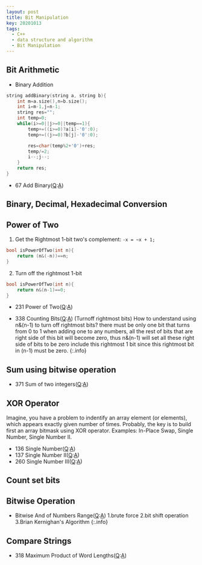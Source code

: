 ```yaml
---
layout: post
title: Bit Manipulation
key: 20201013
tags:
  - C++
  - data structure and algorithm
  - Bit Manipulation
---
```


## Bit Arithmetic
* Binary Addition
```c++
string addBinary(string a, string b){
	int m=a.size(),n=b.size();
	int i=m-1,j=n-1;
	string res="";
	int temp=0;
	while(i>=0||j>=0||temp==1){
		temp+=((i>=0)?a[i]-'0':0);
		temp+=((j>=0)?b[j]-'0':0);

		res=char(temp%2+'0')+res;
		temp/=2;
		i--;j--;
	}
	return res;
}
```

* 67 Add Binary([Q](https://leetcode.com/problems/add-binary/):[A]())

## Binary, Decimal, Hexadecimal Conversion

## Power of Two
1. Get the Rightmost 1-bit
two's complement:
`-x = ~x + 1;`

``` c++
bool isPowerOfTwo(int n){
	return (n&(-n))==n;
}
```

2. Turn off the rightmost 1-bit
``` c++
bool isPowerOfTwo(int n){
	return n&(n-1)==0;
}
```

* 231 Power of Two([Q](https://leetcode.com/problems/power-of-two/):[A]())
<!--more-->
* 338 Counting Bits([Q](https://leetcode.com/problems/counting-bits/):[A]())
(Turnoff rightmost bits)
How to understand using n&(n-1) to turn off rightmost bits?
there must be only one bit that turns from 0 to 1 when adding one to any numbers, all the rest of bits that are right side of this bit will become zero, thus n&(n-1) will set all these right side of bits to be zero include this rightmost 1 bit since this rightmost bit in (n-1) must be zero.
{:.info}

## Sum using bitwise operation
* 371 Sum of two integers([Q](https://leetcode.com/problems/sum-of-two-integers/):[A]())

## XOR Operator
Imagine, you have a problem to indentify an array element (or elements), which appears exactly given number of times. Probably, the key is to build first an array bitmask using XOR operator. Examples: In-Place Swap, Single Number, Single Number II.

* 136 Single Number([Q](https://leetcode.com/problems/single-number/):[A]())
* 137 Single Number II([Q](https://leetcode.com/problems/single-number-ii/):[A]())
* 260 Single Number III([Q](https://leetcode.com/problems/single-number-iii/):[A]())



## Count set bits


## Bitwise Operation
* Bitwise And of Numbers Range([Q](https://leetcode.com/problems/bitwise-and-of-numbers-range/):[A]())
1.brute force 2.bit shift operation 3.Brian Kernighan's Algorithm
{:.info}

## Compare Strings
* 318 Maximum Product of Word Lengths([Q](https://leetcode.com/problems/maximum-product-of-word-lengths/):[A]())



